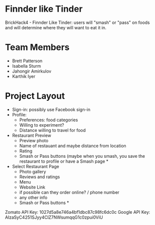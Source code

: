 # Finnder like Tinder
BrickHack4 - Finnder Like Tinder: users will "smash" or "pass" on foods and will determine where they will want to eat it in. 
# Team Members
* Brett Patterson
* Isabella Sturm
* Jahongir Amirkulov 
* Karthik Iyer


# Project Layout
- Sign-in: possibly use Facebook sign-in
- Profile:
    - Preferences: food categories
    - Willing to experiment? 
    - Distance willing to travel for food
- Restaurant Preview
    - Preview photo
    - Name of restauant and maybe distance from location
    - Rating
    * Smash or Pass buttons (maybe when you smash, you save the restaurant to profile or have a Smash page *
- Select Restaurant Page
    - Photo gallery
    - Reviews and ratings
    - Menu
    - Website Link
    - if possible can they order online? / phone number
    - any other info
    * Smash or Pass buttons *

Zomato API Key: 1027d5a8e746a4bf1dbc87c98fc6dc0c
Google API Key: AIzaSyC4251SJyy4ClZ7NWsumqqG1c0zpui0ViU 
